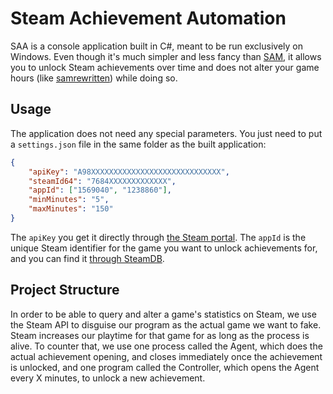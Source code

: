 # Steam Achievement Automation

SAA is a console application built in C#, meant to be run exclusively on Windows. Even though it's much simpler and less fancy than [SAM](https://github.com/gibbed/SteamAchievementManager.git), it allows you to unlock Steam achievements over time and does not alter your game hours (like [samrewritten](https://github.com/PaulCombal/SamRewritten)) while doing so.

## Usage

The application does not need any special parameters. You just need to put a `settings.json` file in the same folder as the built application:

```json
{
    "apiKey": "A98XXXXXXXXXXXXXXXXXXXXXXXXXXXXX",
    "steamId64": "7684XXXXXXXXXXXXX",
    "appId": ["1569040", "1238860"],
    "minMinutes": "5",
    "maxMinutes": "150"
}
```
The `apiKey` you get it directly through [the Steam portal](https://steamcommunity.com/dev/apikey). The `appId` is the unique Steam identifier for the game you want to unlock achievements for, and you can find it [through SteamDB](https://steamdb.info/apps/).

## Project Structure
In order to be able to query and alter a game's statistics on Steam, we use the Steam API to disguise our program as the actual game we want to fake. Steam increases our playtime for that game for as long as the process is alive. To counter that, we use one process called the Agent, which does the actual achievement opening, and closes immediately once the achievement is unlocked, and one program called the Controller, which opens the Agent every X minutes, to unlock a new achievement.

